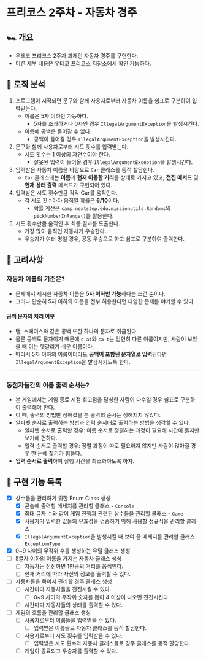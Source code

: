 # 프리코스 2주차 - 자동차 경주

## 🏎️ 개요

- 우테코 프리코스 2주차 과제인 자동차 경주를 구현한다.
- 미션 세부 내용은 [우테코 프리코스 저장소](https://github.com/woowacourse-precourse/java-racingcar-6)에서 확인 가능하다.

## 🤖 로직 분석

1. 프로그램이 시작되면 문구와 함께 사용자로부터 자동차 이름을 쉼표로 구분하여 입력받는다.
    - 이름은 5자 이하만 가능하다.
        - 5자를 초과하거나 0자인 경우 `IllegalArgumentException`을 발생시킨다.
    - 이름에 공백은 들어갈 수 없다.
        - 공백이 들어갈 경우 `IllegalArgumentException`을 발생시킨다.
2. 문구와 함께 사용자로부터 시도 횟수를 입력받는다.
    - 시도 횟수는 1 이상의 자연수여야 한다.
        - 잘못된 입력이 들어올 경우 `IllegalArgumentException`을 발생시킨다.
3. 입력받은 자동차 이름을 바탕으로 `Car` 클래스를 동적 할당한다.
    - `Car` 클래스에는 **이름**과 **현재 이동한 거리**를 상태로 가지고 있고, **전진 메서드** 및 **현재 상태 출력** 메서드가 구현되어 있다.
4. 입력받은 시도 횟수만큼 각각 Car를 움직인다.
    - 각 시도 횟수마다 움직일 확률은 **6/10**이다.
        - 확률 계산은 `camp.nextstep.edu.missionutils.Randoms`의 `pickNumberInRange()`를 활용한다.
5. 시도 횟수만큼 움직인 후 최종 결과를 도출한다.
    - 가장 많이 움직인 자동차가 우승한다.
    - 우승자가 여러 명일 경우, 공동 우승으로 하고 쉼표로 구분하여 출력한다.

## 🤔 고려사항

### 자동차 이름의 기준은?

- 문제에서 제시한 자동차 이름은 **5자 이하만 가능**하다는 조건 뿐이다.
- 그러나 단순히 5자 이하의 이름을 전부 허용한다면 다양한 문제를 야기할 수 있다.

#### 공백 문자의 처리 여부

- 탭, 스페이스와 같은 공백 또한 하나의 문자로 취급된다.
- 물론 공백도 문자이기 때문에 `c at`와 `ca t`는 엄연히 다른 이름이지만, 사람이 보았을 때 이는 헷갈리기 쉬운 이름이다.
- 따라서 5자 이하의 이름이더라도 **공백이 포함된 문자열로 입력**된다면 `IllegalArgumentException`을 발생시키도록 한다.

---

### 동점자들간의 이름 출력 순서는?

- 본 게임에서는 게임 종료 시점 최고점을 달성한 사람이 다수일 경우 쉼표로 구분하여 출력해야 한다.
- 이 때, 출력의 방법만 정해졌을 뿐 출력의 순서는 정해지지 않았다.
- 알파벳 순서로 출력하는 방법과 입력 순서대로 출력하는 방법을 생각할 수 있다.
    - 알파벳 순서로 출력할 경우: 이름 순서로 정렬하는 과정이 필요해 시간이 들지만 보기에 편하다.
    - 입력 순서로 출력할 경우: 정렬 과정이 따로 필요하지 않지만 사람이 많아질 경우 한 눈에 찾기가 힘들다.
- **입력 순서로 출력**하여 실행 시간을 최소화하도록 하자.

## 📝 구현 기능 목록

- [X] 상수들을 관리하기 위한 Enum Class 생성
    - [X] 콘솔에 출력할 메세지를 관리할 클래스 - `Console`
    - [X] 최대 글자 수와 같이 게임 진행과 관련된 상수들을 관리할 클래스 - `Game`
    - [X] 사용자가 입력한 값들의 유효성을 검증하기 위해 사용할 정규식을 관리할 클래스
    - [X] `IllegalArgumentException`을 발생시킬 때 보여 줄 메세지를 관리할 클래스 - `ExceptionType`
- [X] 0~9 사이의 무작위 수를 생성하는 유틸 클래스 생성
- [ ] 5글자 이하의 이름을 가지는 자동차 클래스 생성
    - [ ] 자동차는 전진하면 1만큼의 거리를 움직인다.
    - [ ] 현재 거리에 따라 자신의 정보를 출력할 수 있다.
- [ ] 자동차들을 묶어서 관리할 경주 클래스 생성
    - [ ] 시간마다 자동차들을 전진시킬 수 있다.
        - [ ] 0~9 사이의 무작위 숫자를 뽑아 4 이상이 나오면 전진시킨다.
    - [ ] 시간마다 자동차들의 상태를 출력할 수 있다.
- [ ] 게임의 흐름을 관리할 클래스 생성
    - [ ] 사용자로부터 이름들을 입력받을 수 있다.
        - [ ] 입력받은 이름들로 자동차 클래스를 동적 할당한다.
    - [ ] 사용자로부터 시도 횟수를 입력받을 수 있다.
        - [ ] 입력받은 시도 횟수와 자동차 클래스들로 경주 클래스를 동적 할당한다.
    - [ ] 게임이 종료되고 우승자를 출력할 수 있다.
